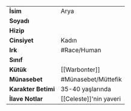 |  |  |
|---|---|
| **İsim** | Arya|
| **Soyadı** | |
| **Hizip** | |
| **Cinsiyet** | Kadın|
| **Irk** | #Race/Human|
| **Sınıf** | |
| **Kütük** | [[Warbonter]]|
| **Münasebet** | #Münasebet/Müttefik|
| **Karakter Betimi** | 35-40 yaşlarında|
| **İlave Notlar** | [[Celeste]]'nin yaveri|
